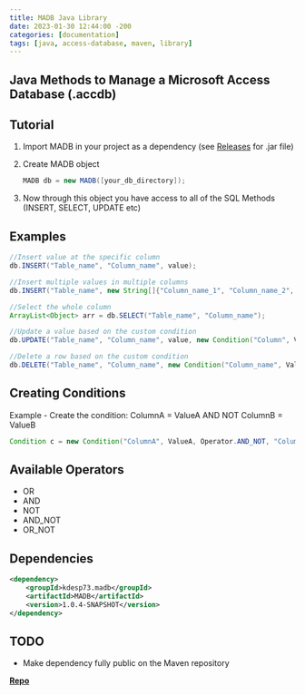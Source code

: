 ```yaml
---
title: MADB Java Library
date: 2023-01-30 12:44:00 -200
categories: [documentation]
tags: [java, access-database, maven, library]
---
```


## Java Methods to Manage a Microsoft Access Database (.accdb)

## Tutorial

1. Import MADB in your project as a dependency (see [Releases](https://github.com/KDesp73/MADB/releases/tag/MADBv.1.0.2) for .jar file)
2. Create MADB object

    ```java
    MADB db = new MADB([your_db_directory]);
    ```

3. Now through this object you have access to all of the SQL Methods (INSERT, SELECT, UPDATE etc)

## Examples

```java
//Insert value at the specific column
db.INSERT("Table_name", "Column_name", value);

//Insert multiple values in multiple columns
db.INSERT("Table_name", new String[]{"Column_name_1", "Column_name_2", "Column_name_3"}, new String[]{value1, value2, value3});

//Select the whole column
ArrayList<Object> arr = db.SELECT("Table_name", "Column_name");

//Update a value based on the custom condition
db.UPDATE("Table_name", "Column_name", value, new Condition("Column", Value, Operator.AND, "Other_Column", Other_Value));

//Delete a row based on the custom condition
db.DELETE("Table_name", "Column_name", new Condition("Column_name", Value));
```

## Creating Conditions

Example - Create the condition: ColumnA = ValueA AND NOT ColumnB = ValueB

```java
Condition c = new Condition("ColumnA", ValueA, Operator.AND_NOT, "ColumnB", ValueB);
```

## Available Operators

* OR
* AND
* NOT
* AND_NOT
* OR_NOT

## Dependencies

```xml
<dependency>
    <groupId>kdesp73.madb</groupId>
    <artifactId>MADB</artifactId>
    <version>1.0.4-SNAPSHOT</version>
</dependency>
```

## TODO

* Make dependency fully public on the Maven repository

**[Repo](https://github.com/KDesp73/MADB)**
